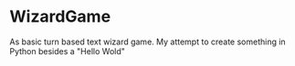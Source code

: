 # WizardGame

As basic turn based text wizard game. My attempt to create something in Python besides a "Hello Wold"
